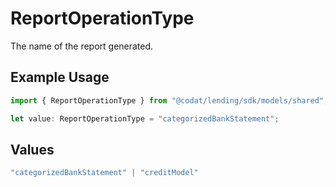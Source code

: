 # ReportOperationType

The name of the report generated.

## Example Usage

```typescript
import { ReportOperationType } from "@codat/lending/sdk/models/shared";

let value: ReportOperationType = "categorizedBankStatement";
```

## Values

```typescript
"categorizedBankStatement" | "creditModel"
```